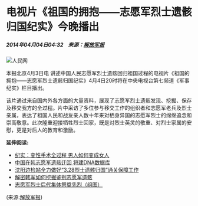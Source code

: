 # 电视片《祖国的拥抱——志愿军烈士遗骸归国纪实》今晚播出

##### 2014年04月04日04:32    来源：[解放军报](http://www.chinamil.com.cn/jfjbmap/content/2014-04/04/content_72045.htm)

![人民网](http://58.68.146.78/index/?cid=&catalogs=172467&keyword=烈士,播出,电视片,军事纪实,中国人民志愿军,片中,我方,归国,回归祖国,异国&refer=)

本报北京4月3日电 讲述中国人民志愿军烈士遗骸回归祖国过程的电视片《祖国的拥抱——志愿军烈士遗骸归国纪实》4月4日20时将在中央电视台第七频道《军事纪实》栏目播出。

该片通过来自国内外各方面的大量资料，展现了志愿军烈士遗骸发现、挖掘、保存及移交我方的全过程。片中采访了多位参与移交工作的组织者和志愿军老兵及烈士亲属，表达了祖国人民和战友亲人数十年来对栖身异国的志愿军烈士的绵绵追念和崇高敬意。此次隆重迎接牺牲烈士回家，既是对烈士英灵的敬重、对烈士家属的安慰，更是对后人的教育和激励。

**延伸阅读:**

-   [纪实：变性手术全过程 男人如何变成女人](http://health.people.com.cn/n/2014/0407/c14739-24838534.html)
-   [中国在韩志愿军遗骸迁回 将建DNA数据库](http://world.people.com.cn/n/2014/0405/c157278-24831618.html)
-   [沈阳边检站全力做好“3.28烈士遗骸归国”通关保障工作](http://bf.people.com.cn/n/2014/0331/c223397-24783425.html)
-   [解密韩军如何挖掘鉴别志愿军遗骸](http://military.people.com.cn/n/2014/0331/c1011-24779910.html)
-   [志愿军烈士后代集体祭奠先烈（组图）](http://world.people.com.cn/n/2014/0329/c1002-24771855.html)

(来源:[解放军报](http://www.chinamil.com.cn/jfjbmap/content/2014-04/04/content_72045.htm))